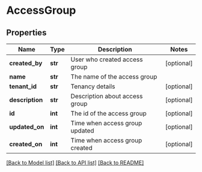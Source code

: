 # AccessGroup

## Properties
Name | Type | Description | Notes
------------ | ------------- | ------------- | -------------
**created_by** | **str** | User who created access group | [optional] 
**name** | **str** | The name of the access group | 
**tenant_id** | **str** | Tenancy details | [optional] 
**description** | **str** | Description about access group | [optional] 
**id** | **int** | The id of the access group | [optional] 
**updated_on** | **int** | Time when access group updated | [optional] 
**created_on** | **int** | Time when access group created | [optional] 

[[Back to Model list]](../README.md#documentation-for-models) [[Back to API list]](../README.md#documentation-for-api-endpoints) [[Back to README]](../README.md)

